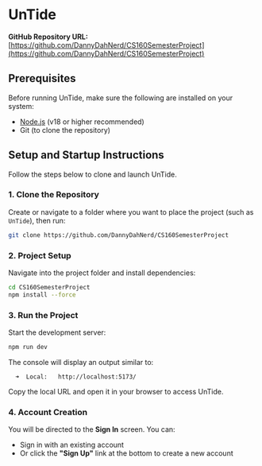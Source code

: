 # UnTide

**GitHub Repository URL:** [https://github.com/DannyDahNerd/CS160SemesterProject](https://github.com/DannyDahNerd/CS160SemesterProject)

## Prerequisites

Before running UnTide, make sure the following are installed on your system:

- [Node.js](https://nodejs.org/) (v18 or higher recommended)
- Git (to clone the repository)

## Setup and Startup Instructions

Follow the steps below to clone and launch UnTide.

### 1. Clone the Repository

Create or navigate to a folder where you want to place the project (such as `UnTide`), then run:

```bash
git clone https://github.com/DannyDahNerd/CS160SemesterProject
```

### 2. Project Setup

Navigate into the project folder and install dependencies:

```bash
cd CS160SemesterProject
npm install --force
```

### 3. Run the Project

Start the development server:

```bash
npm run dev
```

The console will display an output similar to:

```
  ➜  Local:   http://localhost:5173/
```

Copy the local URL and open it in your browser to access UnTide.

### 4. Account Creation

You will be directed to the **Sign In** screen. You can:

- Sign in with an existing account
- Or click the **"Sign Up"** link at the bottom to create a new account


